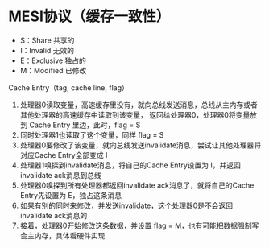 # MESI协议（缓存一致性）

- S：Share 共享的
- I：Invalid 无效的
- E：Exclusive 独占的
- M：Modified 已修改

Cache Entry（tag, cache line, flag）

1. 处理器0读取变量，高速缓存里没有，就向总线发送消息，总线从主内存或者其他处理器的高速缓存中读取到该变量，
返回给处理器0，处理器0将变量放到 Cache Entry 里边，此时，flag = S
2. 同时处理器1也读取了这个变量，同样 flag = S
3. 处理器0要修改了该变量，就向总线发送invalidate消息，尝试让其他处理器将对应Cache Entry全部变成 I
4. 处理器1嗅探到invalidate消息，将自己的Cache Entry设置为 I，并返回invalidate ack消息到总线
5. 处理器0嗅探到所有处理器都返回invalidate ack消息了，就将自己的Cache Entry先设置为 E，独占这条消息
6. 如果有别的同时来修改，并发送invalidate，这个处理器0是不会返回invalidate ack消息的
7. 接着，处理器0开始修改这条数据，并设置 flag = M，也有可能把数据强制写会主内存，具体看硬件实现

